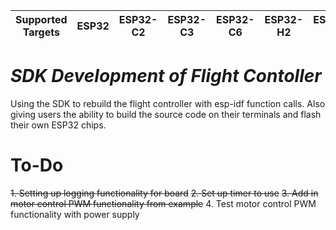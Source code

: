 | Supported Targets | ESP32 | ESP32-C2 | ESP32-C3 | ESP32-C6 | ESP32-H2 | ESP32-S2 | ESP32-S3 |
| ----------------- | ----- | -------- | -------- | -------- | -------- | -------- | -------- |

# _SDK Development of Flight Contoller_

Using the SDK to rebuild the flight controller with esp-idf function calls. Also giving users the ability to build the source code on their terminals and flash their own ESP32 chips.

# To-Do

  ~~1. Setting up logging functionality for board~~
  ~~2. Set up timer to use~~
  ~~3. Add in motor control PWM functionality from example~~
  4. Test motor control PWM functionality with power supply
